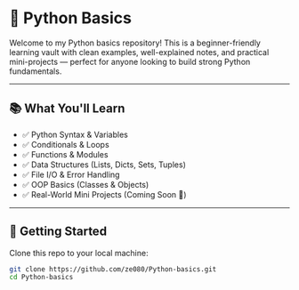 # 🐍 Python Basics

Welcome to my Python basics repository! This is a beginner-friendly learning vault with clean examples, well-explained notes, and practical mini-projects — perfect for anyone looking to build strong Python fundamentals.

---

## 📚 What You'll Learn
- ✅ Python Syntax & Variables  
- ✅ Conditionals & Loops  
- ✅ Functions & Modules  
- ✅ Data Structures (Lists, Dicts, Sets, Tuples)  
- ✅ File I/O & Error Handling  
- ✅ OOP Basics (Classes & Objects)  
- ✅ Real-World Mini Projects (Coming Soon 🚀)

---

## 🚀 Getting Started

Clone this repo to your local machine:

```bash
git clone https://github.com/ze080/Python-basics.git
cd Python-basics